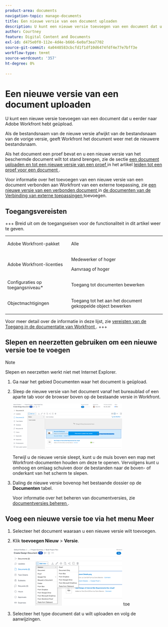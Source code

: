```yaml
---
product-area: documents
navigation-topic: manage-documents
title: Een nieuwe versie van een document uploaden
description: U kunt een nieuwe versie toevoegen van een document dat u eerder naar Adobe Workfront hebt geüpload.
author: Courtney
feature: Digital Content and Documents
exl-id: d475e0f0-112e-4d4e-b666-6e0af3ea7702
source-git-commit: 4a0448583cbcfd1f1df10d6474fdf4e77e7bff3e
workflow-type: tm+mt
source-wordcount: '357'
ht-degree: 0%

---
```


# Een nieuwe versie van een document uploaden

U kunt een nieuwe versie toevoegen van een document dat u eerder naar Adobe Workfront hebt geüpload.

Als de bestandsnaam van de nieuwe versie afwijkt van de bestandsnaam van de vorige versie, geeft Workfront het document weer met de nieuwere bestandsnaam.

Als het document een proef bevat en u een nieuwe versie van het beschermde document wilt tot stand brengen, zie de sectie [ een document uploaden en tot een nieuwe versie van een proef ](../../review-and-approve-work/proofing/creating-proofs-within-workfront/generate-proof-for-a-document.md#uploading-a-document-and-creating-a-new-version-of-a-proof) in het artikel [ leiden tot een proef voor een document ](../../review-and-approve-work/proofing/creating-proofs-within-workfront/generate-proof-for-a-document.md).

Voor informatie over het toevoegen van een nieuwe versie van een document verbonden aan Workfront van een externe toepassing, zie [ een nieuwe versie van een verbonden document ](../../documents/adding-documents-to-workfront/link-documents-from-external-apps.md#add) in [ de documenten van de Verbinding van externe toepassingen ](../../documents/adding-documents-to-workfront/link-documents-from-external-apps.md) toevoegen.

## Toegangsvereisten

+++ Breid uit om de toegangseisen voor de functionaliteit in dit artikel weer te geven.

<table style="table-layout:auto"> 
 <col> 
 </col> 
 <col> 
 </col> 
 <tbody> 
  <tr> 
   <td role="rowheader">Adobe Workfront-pakket</td> 
   <td> <p> Alle</p> </td> 
  </tr> 
  <tr> 
   <td role="rowheader">Adobe Workfront-licenties</td> 
   <td> 
   <p>Medewerker of hoger</p>
   <p>Aanvraag of hoger</p> </td> 
  </tr> 
  <tr data-mc-conditions=""> 
   <td role="rowheader">Configuraties op toegangsniveau*</td> 
   <td> <p>Toegang tot documenten bewerken</p>  </td> 
  </tr> 
  <tr data-mc-conditions=""> 
   <td role="rowheader">Objectmachtigingen</td> 
   <td> <p>Toegang tot het aan het document gekoppelde object bewerken</p> </td> 
  </tr> 
 </tbody> 
</table>

Voor meer detail over de informatie in deze lijst, zie [ vereisten van de Toegang in de documentatie van Workfront ](/help/quicksilver/administration-and-setup/add-users/access-levels-and-object-permissions/access-level-requirements-in-documentation.md).
+++

## Slepen en neerzetten gebruiken om een nieuwe versie toe te voegen

>[!NOTE]
>
>Slepen en neerzetten werkt niet met Internet Explorer.

1. Ga naar het gebied Documenten waar het document is geüpload.
1. Sleep de nieuwe versie van het document vanaf het bureaublad of een aparte tab voor de browser boven op de bestaande versie in Workfront.

   ![ belemmering en laat vallen documentversie ](assets/drag-drop-doc-qs-350x145.png)

   Terwijl u de nieuwe versie sleept, kunt u de muis boven een map met Workfront-documenten houden om deze te openen. Vervolgens kunt u omhoog en omlaag schuiven door de bestanden naar de boven- of onderkant van het scherm te slepen.

1. Daling de nieuwe versie bovenop het bestaande dossier op de **Documenten** tabel.

   Voor informatie over het beheren van documentversies, zie [ documentversies beheren ](../../documents/managing-documents/manage-document-versions.md).

## Voeg een nieuwe versie toe via het menu Meer

1. Selecteer het document waaraan u een nieuwe versie wilt toevoegen.
1. Klik **toevoegen Nieuw** > **Versie**.

   ![ voeg nieuwe versie ](assets/add-new-version-350x185.png) toe

1. Selecteer het type document dat u wilt uploaden en volg de aanwijzingen.
